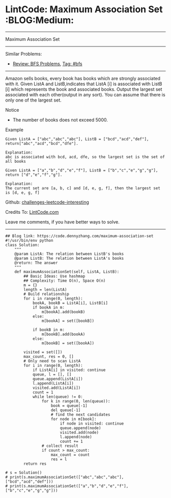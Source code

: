 # LintCode: Maximum Association Set     :BLOG:Medium:


---

Maximum Association Set  

---

Similar Problems:  
-   [Review: BFS Problems](https://code.dennyzhang.com/review-bfs), [Tag: #bfs](https://code.dennyzhang.com/tag/bfs)

---

Amazon sells books, every book has books which are strongly associated with it. Given ListA and ListB,indicates that ListA [i] is associated with ListB [i] which represents the book and associated books. Output the largest set associated with each other(output in any sort). You can assume that there is only one of the largest set.  

Notice  
-   The number of books does not exceed 5000.

Example  

    Given ListA = ["abc","abc","abc"], ListB = ["bcd","acd","def"], return["abc","acd","bcd","dfe"].
    
    Explanation:
    abc is associated with bcd, acd, dfe, so the largest set is the set of all books

    Given ListA = ["a","b","d","e","f"], ListB = ["b","c","e","g","g"], return ["d","e","f","g"].
    
    Explanation:
    The current set are [a, b, c] and [d, e, g, f], then the largest set is [d, e, g, f]

Github: [challenges-leetcode-interesting](https://github.com/DennyZhang/challenges-leetcode-interesting/tree/master/maximum-association-set)  

Credits To: [LintCode.com](http://www.lintcode.com/en/problem/maximum-association-set/)  

Leave me comments, if you have better ways to solve.  

---

    ## Blog link: https://code.dennyzhang.com/maximum-association-set
    #!/usr/bin/env python
    class Solution:
        """
        @param ListA: The relation between ListB's books
        @param ListB: The relation between ListA's books
        @return: The answer
        """
        def maximumAssociationSet(self, ListA, ListB):
            ## Basic Ideas: Use hashmap
            ## Complexity: Time O(n), Space O(n)
            m = {}
            length = len(ListA)
            # Build relationship
            for i in range(0, length):
                bookA, bookB = ListA[i], ListB[i]
                if bookA in m:
                    m[bookA].add(bookB)
                else:
                    m[bookA] = set([bookB])
    
                if bookB in m:
                    m[bookB].add(bookA)
                else:
                    m[bookB] = set([bookA])
    
            visited = set([])
            max_count, res = 0, []
            # Only need to scan ListA
            for i in range(0, length):
                if ListA[i] in visited: continue
                queue, l = [], []
                queue.append(ListA[i])
                l.append(ListA[i])
                visited.add(ListA[i])
                count = 1
                while len(queue) != 0:
                    for k in range(0, len(queue)):
                        book = queue[-1]
                        del queue[-1]
                        # find the next candidates
                        for node in m[book]:
                            if node in visited: continue
                            queue.append(node)
                            visited.add(node)
                            l.append(node)
                            count += 1
                    # collect result
                    if count > max_count:
                        max_count = count
                        res = l
            return res
    
    # s = Solution()
    # print(s.maximumAssociationSet(["abc","abc","abc"], ["bcd","acd","def"]))
    # print(s.maximumAssociationSet(["a","b","d","e","f"], ["b","c","e","g","g"]))
